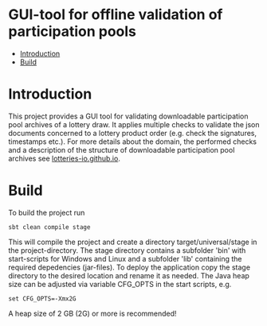 
GUI-tool for offline validation of participation pools
=================================================================
- [Introduction](#introduction)
- [Build](#build)
 
# Introduction 
This project provides a GUI tool for validating downloadable participation pool archives
of a lottery draw.
It applies multiple checks to validate the json documents concerned to a lottery product
order (e.g. check the signatures, timestamps etc.).
For more details about the domain, the performed checks and a description of the structure of 
downloadable participation pool archives 
see [lotteries-io.github.io](https://github.com/lotteries-io/lotteries-io.github.io).

 
# Build
To build the project run
```
sbt clean compile stage
```
This will compile the project and create a directory target/universal/stage 
in the project-directory. The stage directory contains a subfolder 'bin' 
with start-scripts for Windows and Linux and a subfolder 'lib' containing
the required depedencies (jar-files). 
To deploy the application copy the stage directory to the desired location 
and rename it as needed.
The Java heap size can be adjusted via variable CFG_OPTS in the start scripts, e.g.
```
set CFG_OPTS=-Xmx2G
```
A heap size of 2 GB (2G) or more is recommended!